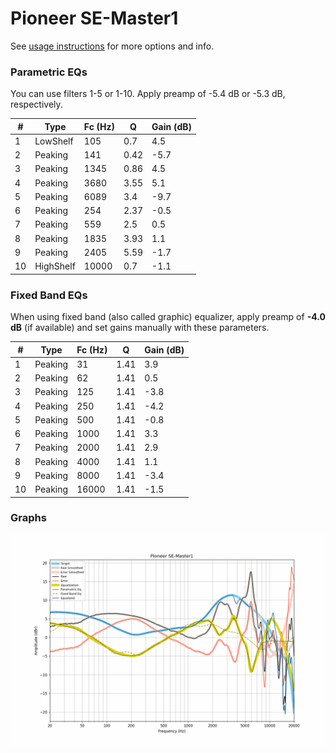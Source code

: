 # Pioneer SE-Master1
See [usage instructions](https://github.com/jaakkopasanen/AutoEq#usage) for more options and info.

### Parametric EQs
You can use filters 1-5 or 1-10. Apply preamp of -5.4 dB or -5.3 dB, respectively.

|   # | Type      |   Fc (Hz) |    Q |   Gain (dB) |
|-----|-----------|-----------|------|-------------|
|   1 | LowShelf  |       105 | 0.7  |         4.5 |
|   2 | Peaking   |       141 | 0.42 |        -5.7 |
|   3 | Peaking   |      1345 | 0.86 |         4.5 |
|   4 | Peaking   |      3680 | 3.55 |         5.1 |
|   5 | Peaking   |      6089 | 3.4  |        -9.7 |
|   6 | Peaking   |       254 | 2.37 |        -0.5 |
|   7 | Peaking   |       559 | 2.5  |         0.5 |
|   8 | Peaking   |      1835 | 3.93 |         1.1 |
|   9 | Peaking   |      2405 | 5.59 |        -1.7 |
|  10 | HighShelf |     10000 | 0.7  |        -1.1 |

### Fixed Band EQs
When using fixed band (also called graphic) equalizer, apply preamp of **-4.0 dB** (if available) and set gains manually with these parameters.

|   # | Type    |   Fc (Hz) |    Q |   Gain (dB) |
|-----|---------|-----------|------|-------------|
|   1 | Peaking |        31 | 1.41 |         3.9 |
|   2 | Peaking |        62 | 1.41 |         0.5 |
|   3 | Peaking |       125 | 1.41 |        -3.8 |
|   4 | Peaking |       250 | 1.41 |        -4.2 |
|   5 | Peaking |       500 | 1.41 |        -0.8 |
|   6 | Peaking |      1000 | 1.41 |         3.3 |
|   7 | Peaking |      2000 | 1.41 |         2.9 |
|   8 | Peaking |      4000 | 1.41 |         1.1 |
|   9 | Peaking |      8000 | 1.41 |        -3.4 |
|  10 | Peaking |     16000 | 1.41 |        -1.5 |

### Graphs
![](./Pioneer%20SE-Master1.png)
